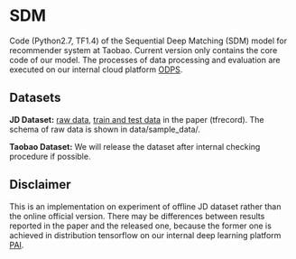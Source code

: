 # SDM
Code (Python2.7, TF1.4) of the Sequential Deep Matching (SDM) model for recommender system at Taobao.
Current version only contains the core code of our model. The processes of data processing and evaluation are executed on our internal cloud platform [ODPS](https://www.alibabacloud.com/campaign/10-year-anniversary).

## Datasets

**JD Dataset:** [raw data](https://drive.google.com/open?id=19PemKrhA8j-RZj0i20_j4ERcnzaxl5JZ), [train and test data](https://drive.google.com/open?id=1pam-_ojsKooRLVeOXEvbh3AwJ6S4IZ7B) in the paper (tfrecord).
The schema of raw data is shown in data/sample_data/.

**Taobao Dataset:** We will release the dataset after internal checking procedure if possible.


## Disclaimer
This is an implementation on experiment of offline JD dataset rather than the online official version.
There may be differences between results reported in the paper and the released one,
because the former one is achieved in distribution tensorflow on our internal deep learning platform [PAI](https://data.aliyun.com/product/learn).
